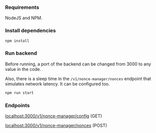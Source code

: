 ### Requirements

NodeJS and NPM.

### Install dependencies

```bash
npm install
```

### Run backend

Before running, a port of the backend can be changed from 3000 to any value in the code.

Also, there is a sleep time in the `/v1/nonce-manager/nonces` endpoint that simulates network latency. It can be configured too.

```bash
npm run start
```

### Endpoints

[localhost:3000/v1/nonce-manager/config](http://localhost:3000/v1/nonce-manager/config) (GET)

[localhost:3000/v1/nonce-manager/nonces](http://localhost:3000/v1/nonce-manager/nonces) (POST)
